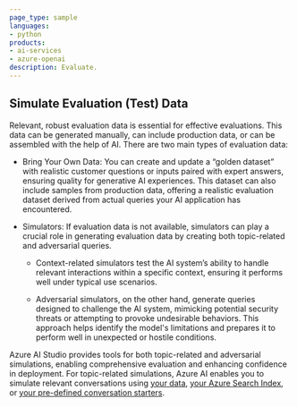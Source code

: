 ```yaml
---
page_type: sample
languages:
- python
products:
- ai-services
- azure-openai
description: Evaluate.
---
```


## Simulate Evaluation (Test) Data 



Relevant, robust evaluation data is essential for effective evaluations. This data can be generated manually, can include production data, or can be assembled with the help of AI. There are two main types of evaluation data: 

- Bring Your Own Data: You can create and update a “golden dataset” with realistic customer questions or inputs paired with expert answers, ensuring quality for generative AI experiences. This dataset can also include samples from production data, offering a realistic evaluation dataset derived from actual queries your AI application has encountered. 
* Simulators: If evaluation data is not available, simulators can play a crucial role in generating evaluation data by creating both topic-related and adversarial queries.  
    - Context-related simulators test the AI system’s ability to handle relevant interactions within a specific context, ensuring it performs well under typical use scenarios.  

    - Adversarial simulators, on the other hand, generate queries designed to challenge the AI system, mimicking potential security threats or attempting to provoke undesirable behaviors. This approach helps identify the model's limitations and prepares it to perform well in unexpected or hostile conditions.  

Azure AI Studio provides tools for both topic-related and adversarial simulations, enabling comprehensive evaluation and enhancing confidence in deployment. For topic-related simulations, Azure AI enables you to simulate relevant conversations using [your data](\Simulate_Context-Relevant_Data\Simulate_From_Input_Text\Simulate_From_Input_Text.ipynb), [your Azure Search Index](\Simulate_Context-Relevant_Data\Simulate_From_Azure_Search_Index\Simulate_From_Azure_Search_Index.ipynb), or [your pre-defined conversation starters](\Simulate_Context-Relevant_Data\Simulate_From_Conversation_Starter\Simulate_From_Conversation_Starter.ipynb).

